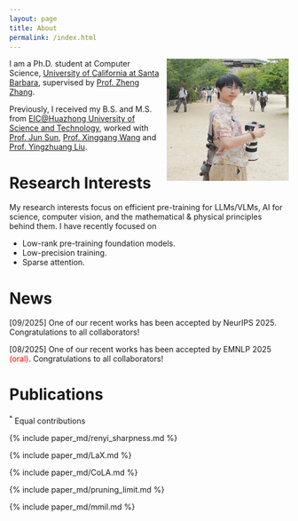 ```yaml
---
layout: page
title: About
permalink: /index.html
---
```


<img style="float:right; padding-left:10px" src="images/icon.jpg" width="220" height="220">

I am a Ph.D. student at Computer Science, [University of California at Santa Barbara](https://www.cs.ucsb.edu/), supervised by [Prof. Zheng Zhang](https://web.ece.ucsb.edu/~zhengzhang/).

Previously, I received my B.S. and M.S. from [EIC@Huazhong University of Science and Technology](http://english.eic.hust.edu.cn/), worked with [Prof. Jun Sun](https://hust.teacher.360eol.com/teacherBasic/preview?teacherType=&teacherId=15979), [Prof. Xinggang Wang](https://xwcv.github.io/) and [Prof. Yingzhuang Liu](https://hust.teacher.360eol.com/teacherBasic/preview?teacherType=&teacherId=15939). 

# Research Interests

My research interests focus on efficient pre-training for LLMs/VLMs, AI for science, computer vision, and the mathematical & physical principles behind them. I have recently focused on

 - Low-rank pre-training foundation models.
 - Low-precision training.
 - Sparse attention.

# News 

[09/2025] One of our recent works has been accepted by NeurIPS 2025. Congratulations to all collaborators!

[08/2025] One of our recent works has been accepted by EMNLP 2025 <span style="color:red">(oral)</span>. Congratulations to all collaborators!


# Publications

<sup>*</sup> Equal contributions

<!--<span class="badge">J</span> Journal <span class="badge">C</span> Conference <br>-->

{% include paper_md/renyi_sharpness.md %}

{% include paper_md/LaX.md %}

{% include paper_md/CoLA.md %}

{% include paper_md/pruning_limit.md %}

{% include paper_md/mmil.md %}

